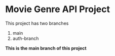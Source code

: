 # Movie Genre API Project
This project has two branches<br>
1.  main 
2.  auth-branch

**This is the main branch of this project**
